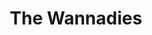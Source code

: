 ---
title: "The Wannadies"
summary: "Swedish alternative pop / rock band formed in 1988 in Skellefteå, Sweden. After a break since 2002, in the autumn of 2020, Wannadies released their first single in 18 years: \"Can't Kill The Musikk\", and announced shortly afterwards that the band is booked for a new tour in the spring of 2022."
image: "the-wannadies.jpg"
---